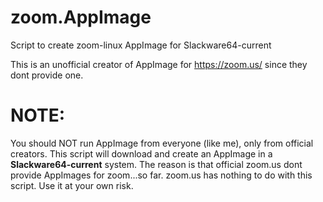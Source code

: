 # zoom.AppImage
Script to create zoom-linux AppImage for Slackware64-current

This is an unofficial creator of AppImage for https://zoom.us/ since they dont provide one.


# NOTE:
You should NOT run AppImage from everyone (like me), only from official creators.
 This script will download and create an AppImage in a **Slackware64-current** system. 
 The reason is that official zoom.us dont provide AppImages for zoom...so far.
 zoom.us has nothing to do with this script. Use it at your own risk.
